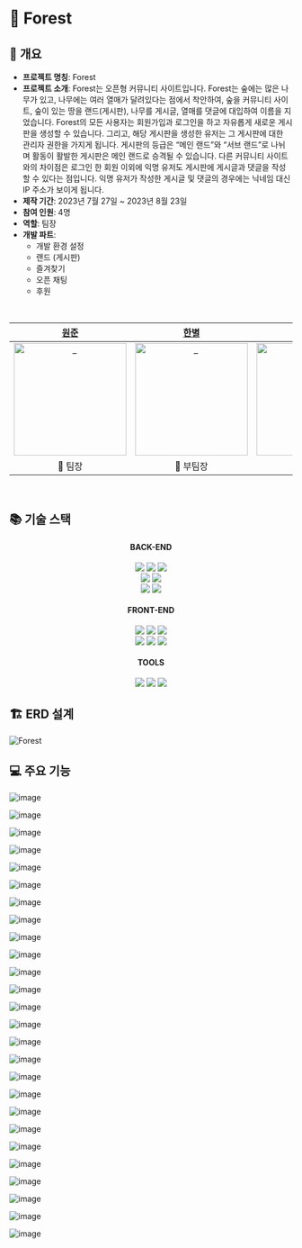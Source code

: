 # 🌲 Forest

## 🌈 개요
- **프로젝트 명칭**: Forest
- **프로젝트 소개**: Forest는 오픈형 커뮤니티 사이트입니다. Forest는 숲에는 많은 나무가 있고, 나무에는 여러 열매가 달려있다는 점에서 착안하여, 숲을 커뮤니티 사이트, 숲이 있는 땅을 랜드(게시판), 나무를 게시글, 열매를 댓글에 대입하여 이름을 지었습니다.
Forest의 모든 사용자는 회원가입과 로그인을 하고 자유롭게 새로운 게시판을 생성할 수 있습니다. 그리고, 해당 게시판을 생성한 유저는 그 게시판에 대한 관리자 권한을 가지게 됩니다. 게시판의 등급은 “메인 랜드”와 “서브 랜드”로 나뉘며 활동이 활발한 게시판은 메인 랜드로 승격될 수 있습니다.
다른 커뮤니티 사이트와의 차이점은 로그인 한 회원 이외에 익명 유저도 게시판에 게시글과 댓글을 작성할 수 있다는 점입니다. 익명 유저가 작성한 게시글 및 댓글의 경우에는 닉네임 대신 IP 주소가 보이게 됩니다.
- **제작 기간**: 2023년 7월 27일 ~ 2023년 8월 23일
- **참여 인원**: 4명
- **역할**: 팀장
- **개발 파트**:
  - 개발 환경 설정
  - 랜드 (게시판)
  - 즐겨찾기
  - 오픈 채팅
  - 후원


<br/>

|            [원준](https://github.com/WonjunS)             |            [한별](https://github.com/blackhabin)               |             [우현](https://github.com/kkwh)             |             [선아](https://github.com/seonaK)             |              
| :----------------------------------------------------------: | :----------------------------------------------------------: | :----------------------------------------------------------: | :----------------------------------------------------------: | 
| <img src="https://avatars.githubusercontent.com/u/93713151?v=4" width=200px alt="_"/> | <img src="https://avatars.githubusercontent.com/u/126144148?v=4" width=200px alt="_"/> | <img src="https://avatars.githubusercontent.com/u/121307297?v=4" width=200px alt="_"/> | <img src="https://avatars.githubusercontent.com/u/134375418?v=4" width=200px alt="_"> | 
|                         🌱 팀장                         |                         🌱 부팀장                        |                           🌵 만화                           |                           🌷 메이플                           |                           🌻 공룡                           |    


<br/>

## 📚 기술 스택

<div align=center> 

  <h4>BACK-END</h4>
  <img src="https://img.shields.io/badge/java-007396?style=for-the-badge&logo=java&logoColor=white">
  <img src="https://img.shields.io/badge/oracle-F80000?style=for-the-badge&logo=oracle&logoColor=white">
  <img src="https://img.shields.io/badge/gradle-02303A?style=for-the-badge&logo=gradle&logoColor=white">  

  <br>
  
  <img src="https://img.shields.io/badge/spring%20boot-6DB33F?style=for-the-badge&logo=springboot&logoColor=white"> 
  <img src="https://img.shields.io/badge/spring%20security-6DB33F?style=for-the-badge&logo=springsecurity&logoColor=white">

  <br>
  
  <img src="https://img.shields.io/badge/thymeleaf-005F0F?style=for-the-badge&logo=thymeleaf&logoColor=white">
  <img src="https://img.shields.io/badge/axios-000000?style=for-the-badge&logo=axios&logoColor=white">
  
  <br>
  
  <h4>FRONT-END</h4>
  <img src="https://img.shields.io/badge/html5-E34F26?style=for-the-badge&logo=html5&logoColor=white"> 
  <img src="https://img.shields.io/badge/css-1572B6?style=for-the-badge&logo=css3&logoColor=white">
  <img src="https://img.shields.io/badge/javascript-F7DF1E?style=for-the-badge&logo=javascript&logoColor=black"> 
  

  <br>
  
  <img src="https://img.shields.io/badge/bootstrap-7952B3?style=for-the-badge&logo=bootstrap&logoColor=white">
  <img src="https://img.shields.io/badge/jquery-0769AD?style=for-the-badge&logo=jquery&logoColor=white"> 
  <img src="https://img.shields.io/badge/chart.js-FF6384?style=for-the-badge&logo=chartdotjs&logoColor=white">

  <br>

  <h4>TOOLS</h4>
  <img src="https://img.shields.io/badge/github-181717?style=for-the-badge&logo=github&logoColor=white">
  <img src="https://img.shields.io/badge/git-F05032?style=for-the-badge&logo=git&logoColor=white">
  <img src="https://img.shields.io/badge/eclipse-2C2255?style=for-the-badge&logo=eclipse&logoColor=white">

</div>


## 🏗️ ERD 설계

![Forest](https://github.com/WonjunS/Forest/assets/93713151/8e275292-759b-4300-aad5-1c02c7abb4da)


## 💻 주요 기능

<!-- 메인 -->

![image](https://github.com/WonjunS/Forest/assets/93713151/8fb6acdd-b366-4d6e-b8d4-ebcd63276aab)

![image](https://github.com/WonjunS/Forest/assets/93713151/1e109324-06e3-4c6f-b9e6-c785ef9635d8)



<!-- 랜드 -->

![image](https://github.com/WonjunS/Forest/assets/93713151/2ba8f4a2-0c0b-4ffc-882f-11ab83bf90f6)

![image](https://github.com/WonjunS/Forest/assets/93713151/f057b055-a1a4-4139-8874-57027dc15da4)

![image](https://github.com/WonjunS/Forest/assets/93713151/51a667f0-7416-4cdb-827d-13bae401839f)

![image](https://github.com/WonjunS/Forest/assets/93713151/e2b9fb14-a4a3-4d78-a9af-8b578f88ffe4)

![image](https://github.com/WonjunS/Forest/assets/93713151/5bb01e5f-c40d-40ac-b45a-8f46cbc4269f)

![image](https://github.com/WonjunS/Forest/assets/93713151/4b9b8f19-d3ba-49a3-a7b5-265fb927f4c1)

![image](https://github.com/WonjunS/Forest/assets/93713151/b865c269-0a9e-44c0-af0b-766aa8813686)

![image](https://github.com/WonjunS/Forest/assets/93713151/757b5030-7442-4c9a-8ca7-0ec509275065)

![image](https://github.com/WonjunS/Forest/assets/93713151/572e4bf8-f15a-4970-80b5-2f27bc367ffe)

![image](https://github.com/WonjunS/Forest/assets/93713151/c2937b89-2a0d-4d6e-97ca-a4220317004e)

![image](https://github.com/WonjunS/Forest/assets/93713151/efb64f5a-0463-4b57-bf89-f5d8679adbae)



<!-- 나무 -->

![image](https://github.com/WonjunS/Forest/assets/93713151/f29153fe-1374-43e7-8236-5fb3ef445060)

![image](https://github.com/WonjunS/Forest/assets/93713151/50e45492-22a7-445c-abbc-b2014dd3981f)

![image](https://github.com/WonjunS/Forest/assets/93713151/fb1bbeee-8ce2-4501-b232-5f34093e3c84)

![image](https://github.com/WonjunS/Forest/assets/93713151/f0363ec0-58be-4f96-99b9-86025c744d3d)



<!-- 열매 -->

![image](https://github.com/WonjunS/Forest/assets/93713151/80641cb4-41cd-438d-8666-fe674893b7bc)

![image](https://github.com/WonjunS/Forest/assets/93713151/ac69823c-2e43-46f1-9269-1c6b556ab0ad)

![image](https://github.com/WonjunS/Forest/assets/93713151/526e5e22-a94e-45dc-905b-233cea732002)

![image](https://github.com/WonjunS/Forest/assets/93713151/5fc1e72c-f9e0-497e-b265-70b355272005)


<!-- 오픈채팅 -->

![image](https://github.com/WonjunS/Forest/assets/93713151/416d61e5-0d2d-4086-98d4-3302308b4bee)


<!-- 후원 -->

![image](https://github.com/WonjunS/Forest/assets/93713151/fc448c53-66f2-48fc-940e-3d6b711e2d5d)




<!-- 유저 -->

![image](https://github.com/WonjunS/Forest/assets/93713151/def730f9-83c0-4381-9c14-a7206f443a89)

![image](https://github.com/WonjunS/Forest/assets/93713151/03aa8915-c0a3-4b5a-bedd-43c974a6c747)

![image](https://github.com/WonjunS/Forest/assets/93713151/8266a4c5-3730-4d22-9eba-e6ba7fcbf839)
